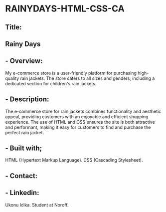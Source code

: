 # RAINYDAYS-HTML-CSS-CA

## Title:

## Rainy Days 

## - Overview:
My e-commerce store is a user-friendly platform for purchasing high-quality rain jackets. The store caters to all sizes and genders, including a dedicated section for children's rain jackets.

## - Description:
The e-commerce store for rain jackets combines functionality and aesthetic appeal, providing customers with an enjoyable and efficient shopping experience. The use of HTML and CSS ensures the site is both attractive and performant, making it easy for customers to find and purchase the perfect rain jacket.

## - Built with;
HTML (Hypertext Markup Language).
CSS  (Cascading Stylesheet).

## - Contact:

## - Linkedin:
Ukonu Idika.
Student at Noroff.